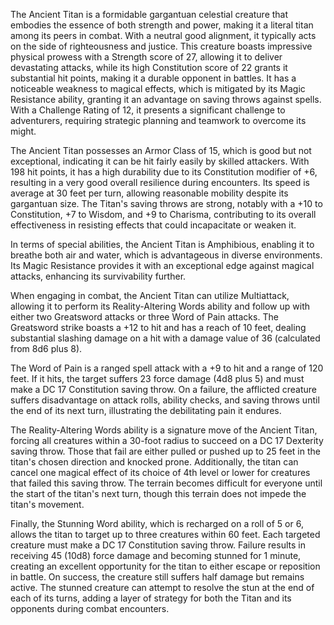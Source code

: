 The Ancient Titan is a formidable gargantuan celestial creature that embodies the essence of both strength and power, making it a literal titan among its peers in combat. With a neutral good alignment, it typically acts on the side of righteousness and justice. This creature boasts impressive physical prowess with a Strength score of 27, allowing it to deliver devastating attacks, while its high Constitution score of 22 grants it substantial hit points, making it a durable opponent in battles. It has a noticeable weakness to magical effects, which is mitigated by its Magic Resistance ability, granting it an advantage on saving throws against spells. With a Challenge Rating of 12, it presents a significant challenge to adventurers, requiring strategic planning and teamwork to overcome its might.

The Ancient Titan possesses an Armor Class of 15, which is good but not exceptional, indicating it can be hit fairly easily by skilled attackers. With 198 hit points, it has a high durability due to its Constitution modifier of +6, resulting in a very good overall resilience during encounters. Its speed is average at 30 feet per turn, allowing reasonable mobility despite its gargantuan size. The Titan's saving throws are strong, notably with a +10 to Constitution, +7 to Wisdom, and +9 to Charisma, contributing to its overall effectiveness in resisting effects that could incapacitate or weaken it.

In terms of special abilities, the Ancient Titan is Amphibious, enabling it to breathe both air and water, which is advantageous in diverse environments. Its Magic Resistance provides it with an exceptional edge against magical attacks, enhancing its survivability further. 

When engaging in combat, the Ancient Titan can utilize Multiattack, allowing it to perform its Reality-Altering Words ability and follow up with either two Greatsword attacks or three Word of Pain attacks. The Greatsword strike boasts a +12 to hit and has a reach of 10 feet, dealing substantial slashing damage on a hit with a damage value of 36 (calculated from 8d6 plus 8).

The Word of Pain is a ranged spell attack with a +9 to hit and a range of 120 feet. If it hits, the target suffers 23 force damage (4d8 plus 5) and must make a DC 17 Constitution saving throw. On a failure, the afflicted creature suffers disadvantage on attack rolls, ability checks, and saving throws until the end of its next turn, illustrating the debilitating pain it endures.

The Reality-Altering Words ability is a signature move of the Ancient Titan, forcing all creatures within a 30-foot radius to succeed on a DC 17 Dexterity saving throw. Those that fail are either pulled or pushed up to 25 feet in the titan's chosen direction and knocked prone. Additionally, the titan can cancel one magical effect of its choice of 4th level or lower for creatures that failed this saving throw. The terrain becomes difficult for everyone until the start of the titan's next turn, though this terrain does not impede the titan's movement.

Finally, the Stunning Word ability, which is recharged on a roll of 5 or 6, allows the titan to target up to three creatures within 60 feet. Each targeted creature must make a DC 17 Constitution saving throw. Failure results in receiving 45 (10d8) force damage and becoming stunned for 1 minute, creating an excellent opportunity for the titan to either escape or reposition in battle. On success, the creature still suffers half damage but remains active. The stunned creature can attempt to resolve the stun at the end of each of its turns, adding a layer of strategy for both the Titan and its opponents during combat encounters.